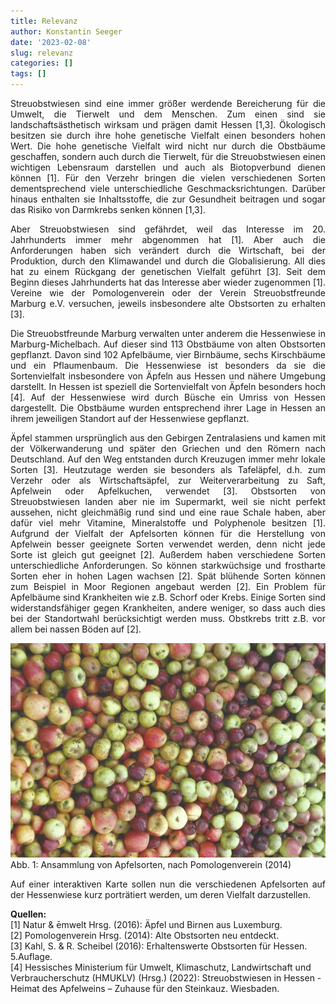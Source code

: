 ```yaml
---
title: Relevanz
author: Konstantin Seeger
date: '2023-02-08'
slug: relevanz
categories: []
tags: []
---
```






<div style="text-align: justify"> 
Streuobstwiesen sind eine immer größer werdende Bereicherung für die Umwelt, die Tierwelt und dem Menschen. Zum einen sind sie landschaftsästhetisch wirksam und prägen damit Hessen [1,3]. Ökologisch besitzen sie durch ihre hohe genetische Vielfalt einen besonders hohen Wert. Die hohe genetische Vielfalt wird nicht nur durch die Obstbäume geschaffen, sondern auch durch die Tierwelt, für die Streuobstwiesen einen wichtigen Lebensraum darstellen und auch als Biotopverbund dienen können [1]. Für den Verzehr bringen die vielen verschiedenen Sorten dementsprechend viele unterschiedliche Geschmacksrichtungen. Darüber hinaus enthalten sie Inhaltsstoffe, die zur Gesundheit beitragen und sogar das Risiko von Darmkrebs senken können [1,3].

Aber Streuobstwiesen sind gefährdet, weil das Interesse im 20. Jahrhunderts immer mehr abgenommen hat [1]. Aber auch die Anforderungen haben sich verändert durch die Wirtschaft, bei der Produktion, durch den Klimawandel und durch die Globalisierung. All dies hat zu einem Rückgang der genetischen Vielfalt geführt [3]. Seit dem Beginn dieses Jahrhunderts hat das Interesse aber wieder zugenommen [1]. Vereine wie der Pomologenverein oder der Verein Streuobstfreunde Marburg e.V. versuchen, jeweils insbesondere alte Obstsorten zu erhalten [3].

Die Streuobstfreunde Marburg verwalten unter anderem die Hessenwiese in Marburg-Michelbach. Auf dieser sind 113 Obstbäume von alten Obstsorten gepflanzt. Davon sind 102 Apfelbäume, vier Birnbäume, sechs Kirschbäume und ein Pflaumenbaum. Die Hessenwiese ist besonders da sie die Sortenvielfalt insbesondere von Äpfeln aus Hessen und nähere Umgebung darstellt. In Hessen ist speziell die Sortenvielfalt von Äpfeln besonders hoch [4]. Auf der Hessenwiese wird durch Büsche ein Umriss von Hessen dargestellt. Die Obstbäume wurden entsprechend ihrer Lage in Hessen an ihrem jeweiligen Standort auf der Hessenwiese gepflanzt.

Äpfel stammen ursprünglich aus den Gebirgen Zentralasiens und kamen mit der Völkerwanderung und später den Griechen und den Römern nach Deutschland. Auf den Weg entstanden durch Kreuzugen immer mehr lokale Sorten [3]. Heutzutage werden sie besonders als Tafeläpfel, d.h. zum Verzehr oder als Wirtschaftsäpfel, zur Weiterverarbeitung zu Saft, Apfelwein oder Apfelkuchen, verwendet [3]. Obstsorten von Streuobstwiesen landen aber nie im Supermarkt, weil sie nicht perfekt aussehen, nicht gleichmäßig rund sind und eine raue Schale haben, aber dafür viel mehr Vitamine, Mineralstoffe und Polyphenole besitzen [1]. Aufgrund der Vielfalt der Apfelsorten können für die Herstellung von Apfelwein besser geeignete Sorten verwendet werden, denn nicht jede Sorte ist gleich gut geeignet [2]. Außerdem haben verschiedene Sorten unterschiedliche Anforderungen. So können starkwüchsige und frostharte Sorten eher in hohen Lagen wachsen [2]. Spät blühende Sorten können zum Beispiel in Moor Regionen angebaut werden [2]. Ein Problem für Apfelbäume sind Krankheiten wie z.B. Schorf oder Krebs. Einige Sorten sind widerstandsfähiger gegen Krankheiten, andere weniger, so dass auch dies bei der Standortwahl berücksichtigt werden muss. Obstkrebs tritt z.B. vor allem bei nassen Böden auf [2].

![](aepfel_bild3.PNG)
Abb. 1: Ansammlung von Apfelsorten, nach Pomologenverein (2014)

Auf einer interaktiven Karte sollen nun die verschiedenen Apfelsorten auf der Hessenwiese kurz porträtiert werden, um deren Vielfalt darzustellen.

</div>


**Quellen:**   
[1] Natur & ēmwelt Hrsg. (2016): Äpfel und Birnen aus Luxemburg.   
[2] Pomologenverein Hrsg. (2014): Alte Obstsorten neu entdeckt.  
[3] Kahl, S. & R. Scheibel (2016): Erhaltenswerte Obstsorten für Hessen. 5.Auflage.   
[4] Hessisches Ministerium für Umwelt, Klimaschutz, Landwirtschaft und Verbraucherschutz (HMUKLV) (Hrsg.) (2022): Streuobstwiesen in Hessen - Heimat des Apfelweins – Zuhause für den Steinkauz. Wiesbaden.  
